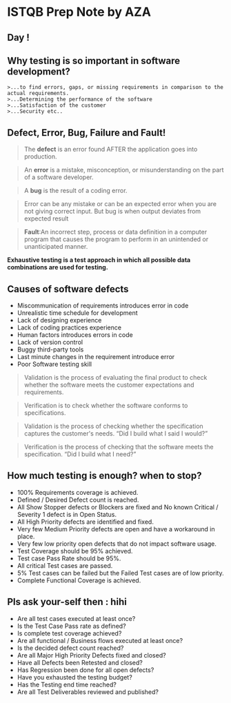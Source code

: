 # ISTQB Prep Note by AZA

## Day !

##  Why testing is so important in software development?
    >...to find errors, gaps, or missing requirements in comparison to the actual requirements. 
    >...Determining the performance of the software
    >...Satisfaction of the customer
    >...Security etc..
    
## Defect, Error, Bug, Failure and Fault!
> The **defect** is an error found AFTER the application goes into production.

>An **error** is a mistake, misconception, or misunderstanding on the part of a software developer.

>A **bug** is the result of a coding error. 

>Error can be any mistake or can be an expected error when you are not giving correct input. But bug is when output deviates from expected result

> **Fault**:An incorrect step, process or data definition in a computer program that causes the program to perform in an unintended or unanticipated manner.

**Exhaustive testing is a test approach in which all possible data combinations are used for testing.**


## Causes of software defects ##
 
- Miscommunication of requirements introduces error in code
- Unrealistic time schedule for development
- Lack of designing experience
- Lack of coding practices experience
- Human factors introduces errors in code
- Lack of version control
- Buggy third-party tools
- Last minute changes in the requirement introduce error
- Poor Software testing skill

> Validation is the process of evaluating the final product to check whether the software meets the customer expectations and requirements.

> Verification is to check whether the software conforms to specifications.

> Validation is the process of checking whether the specification captures the customer's needs. “Did I build what I said I would?”

> Verification is the process of checking that the software meets the specification.  “Did I build what I need?”

## How much testing is enough? when to stop?

- 100% Requirements coverage is achieved.
- Defined / Desired Defect count is reached.
- All Show Stopper defects or Blockers are fixed and No known Critical / Severity 1 defect is in Open Status.
- All High Priority defects are identified and fixed.
- Very few Medium Priority defects are open and have a workaround in place.
- Very few low priority open defects that do not impact software usage.
- Test Coverage should be 95% achieved.
- Test case Pass Rate should be 95%. 
- All critical Test cases are passed.
- 5% Test cases can be failed but the Failed Test cases are of low priority.
- Complete Functional Coverage is achieved.

## Pls ask your-self then : hihi


-  Are all test cases executed at least once?
-  Is the Test Case Pass rate as defined?
-  Is complete test coverage achieved?
- Are all functional / Business flows executed at least once?
- Is the decided defect count reached?
-  Are all Major High Priority Defects fixed and closed?
- Have all Defects been Retested and closed?
- Has Regression been done for all open defects?
-  Have you exhausted the testing budget?
- Has the Testing end time reached?
-  Are all Test Deliverables reviewed and published?
